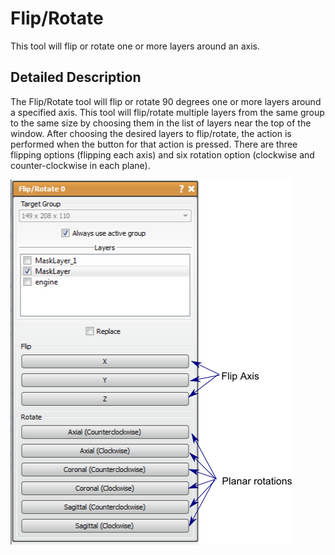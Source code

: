 # Flip/Rotate

This tool will flip or rotate one or more layers around an axis.

## Detailed Description

The Flip/Rotate tool will flip or rotate 90 degrees one or more layers around a specified axis. This tool will flip/rotate multiple layers from the same group to the same size by choosing them in the list of layers near the top of the window. After choosing the desired layers to flip/rotate, the action is performed when the button for that action is pressed. There are three flipping options (flipping each axis) and six rotation option (clockwise and counter-clockwise in each plane).

![alt text](../images/FlipRotateGUI.png)
